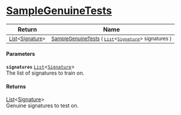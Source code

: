# [SampleGenuineTests](./Sampler-SampleGenuineTests.md)



| Return | Name | 
| --- | --- | 
| <sub>[List](https://docs.microsoft.com/en-us/dotnet/api/System.Collections.Generic.List-1)\<[Signature](./../Signature.md)></sub> | <sub>[SampleGenuineTests](./Sampler-SampleGenuineTests.md) ( [`List`](https://docs.microsoft.com/en-us/dotnet/api/System.Collections.Generic.List-1)\<[`Signature`](./../Signature.md)> signatures )</sub> | 


#### Parameters
**`signatures`**  [`List`](https://docs.microsoft.com/en-us/dotnet/api/System.Collections.Generic.List-1)\<[`Signature`](./../Signature.md)><br>The list of signatures to train on.
#### Returns
[List](https://docs.microsoft.com/en-us/dotnet/api/System.Collections.Generic.List-1)\<[Signature](./../Signature.md)><br>
Genuine signatures to test on.